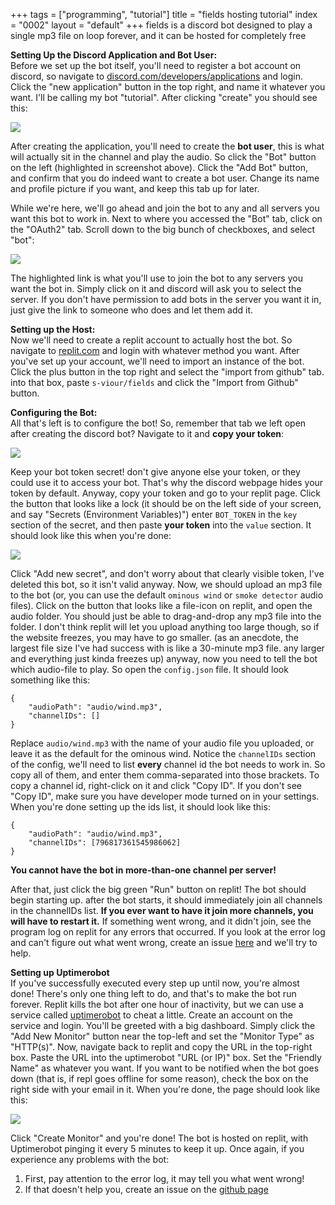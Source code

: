 +++
tags = ["programming", "tutorial"]
title = "fields hosting tutorial"
index = "0002"
layout = "default"
+++
fields is a discord bot designed to play a single mp3 file on loop forever, and it can be hosted for completely free

**Setting Up the Discord Application and Bot User:**\
Before we set up the bot itself, you'll need to register a bot account on discord, so navigate to [discord.com/developers/applications](https://discord.com/developers/applications) and login. Click the "new application" button in the top right, and name it whatever you want. I'll be calling my bot "tutorial". After clicking "create" you should see this:


![](/img/fields/fields_tutorial1.png)

After creating the application, you'll need to create the **bot user**, this is what will actually sit in the channel and play the audio. So click the "Bot" button on the left (highlighted in screenshot above). Click the "Add Bot" button, and confirm that you do indeed want to create a bot user. Change its name and profile picture if you want, and keep this tab up for later.

While we're here, we'll go ahead and join the bot to any and all servers you want this bot to work in. Next to where you accessed the "Bot" tab, click on the "OAuth2" tab. Scroll down to the big bunch of checkboxes, and select "bot":

![](/img/fields/fields_tutorial4.png)

The highlighted link is what you'll use to join the bot to any servers you want the bot in. Simply click on it and discord will ask you to select the server. If you don't have permission to add bots in the server you want it in, just give the link to someone who does and let them add it.

**Setting up the Host:**\
Now we'll need to create a replit account to actually host the bot. So navigate to [replit.com](https://replit.com) and login with whatever method you want. After you've set up your account, we'll need to import an instance of the bot. Click the plus button in the top right and select the "import from github" tab. into that box, paste `s-viour/fields` and click the "Import from Github" button.

**Configuring the Bot:**\
All that's left is to configure the bot! So, remember that tab we left open after creating the discord bot? Navigate to it and **copy your token**:
 
![](/img/fields/fields_tutorial2.png)

Keep your bot token secret! don't give anyone else your token, or they could use it to access your bot. That's why the discord webpage hides your token by default. Anyway, copy your token and go to your replit page. Click the button that looks like a lock (it should be on the left side of your screen, and say "Secrets (Environment Variables)")
enter `BOT_TOKEN` in the `key` section of the secret, and then paste **your token** into the `value` section. It should look like this when you're done: 

![](/img/fields/fields_tutorial3.png)

Click "Add new secret", and don't worry about that clearly visible token, I've deleted this bot, so it isn't valid anyway. Now, we should upload an mp3 file to the bot (or, you can use the default `ominous wind` or `smoke detector` audio files). Click on the button that looks like a file-icon on replit, and open the audio folder. You should just be able to drag-and-drop any mp3 file into the folder. I don't think replit will let you upload anything too large though, so if the website freezes, you may have to go smaller. (as an anecdote, the largest file size I've had success with is like a 30-minute mp3 file. any larger and everything just kinda freezes up) anyway, now you need to tell the bot which audio-file to play. So open the `config.json` file. It should look something like this: 
```
{
    "audioPath": "audio/wind.mp3",
    "channelIDs": []
}
```
Replace `audio/wind.mp3` with the name of your audio file you uploaded, or leave it as the default for the ominous wind. Notice the `channelIDs` section of the config, we'll need to list **every** channel id the bot needs to work in. So copy all of them, and enter them comma-separated into those brackets. To copy a channel id, right-click on it and click "Copy ID". If you don't see "Copy ID", make sure you have developer mode turned on in your settings. When you're done setting up the ids list, it should look like this:
```
{
    "audioPath": "audio/wind.mp3",
    "channelIDs": [796817361545986062]
}
```
**You cannot have the bot in more-than-one channel per server!**

After that, just click the big green "Run" button on replit! The bot should begin starting up. after the bot starts, it should immediately join all channels in the channelIDs list. **If you ever want to have it join more channels, you will have to restart it.** If something went wrong, and it didn't join, see the program log on replit for any errors that occurred. If you look at the error log and can't figure out what went wrong, create an issue [here](https://github.com/s-viour/fields/issues) and we'll try to help. 


**Setting up Uptimerobot**\
If you've successfully executed every step up until now, you're almost done! There's only one thing left to do, and that's to make the bot run forever. Replit kills the bot after one hour of inactivity, but we can use a service called [uptimerobot](https://uptimerobot.com/) to cheat a little. Create an account on the service and login. You'll be greeted with a big dashboard. Simply click the "Add New Monitor" button near the top-left and set the "Monitor Type" as "HTTP(s)". Now, navigate back to replit and copy the URL in the top-right box. Paste the URL into the uptimerobot "URL (or IP)" box. Set the "Friendly Name" as whatever you want. If you want to be notified when the bot goes down (that is, if repl goes offline for some reason), check the box on the right side with your email in it. When you're done, the page should look like this:

![](/img/fields/fields_tutorial5.png)

Click "Create Monitor" and you're done! The bot is hosted on replit, with Uptimerobot pinging it every 5 minutes to keep it up. Once again, if you experience any problems with the bot:
1. First, pay attention to the error log, it may tell you what went wrong!
2. If that doesn't help you, create an issue on the [github page](https://github.com/s-viour/fields/issues) 

